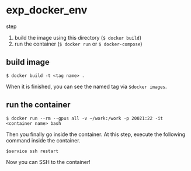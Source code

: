 # exp_docker_env
step  
1. build the image using this directory (`$ docker build`)
1. run the container (`$ docker run` or `$ docker-compose`)
## build image
```
$ docker build -t <tag name> .
```
When it is finished, you can see the named tag via `$docker images`.

## run the container
```
$ docker run --rm --gpus all -v ~/work:/work -p 20021:22 -it <container name> bash
```
Then you finally go inside the container. At this step, execute the following command inside the container. 
```
$service ssh restart
```
Now you can SSH to the container!